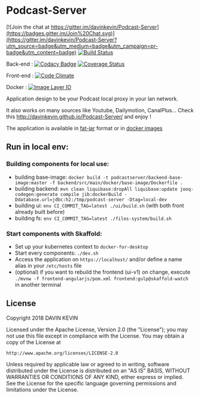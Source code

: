 Podcast-Server
==============

[![Join the chat at https://gitter.im/davinkevin/Podcast-Server](https://badges.gitter.im/Join%20Chat.svg)](https://gitter.im/davinkevin/Podcast-Server?utm_source=badge&utm_medium=badge&utm_campaign=pr-badge&utm_content=badge) [![Build Status](https://travis-ci.org/davinkevin/Podcast-Server.svg?branch=master)](https://travis-ci.org/davinkevin/Podcast-Server) 

Back-end : [![Codacy Badge](https://api.codacy.com/project/badge/Grade/2030290b1c2145f6878e9ad7811c542e)](https://www.codacy.com/app/davin-kevin/Podcast-Server?utm_source=github.com&amp;utm_medium=referral&amp;utm_content=davinkevin/Podcast-Server&amp;utm_campaign=Badge_Grade) [![Coverage Status](https://coveralls.io/repos/davinkevin/Podcast-Server/badge.svg?branch=master)](https://coveralls.io/r/davinkevin/Podcast-Server?branch=master)

Front-end : [![Code Climate](https://codeclimate.com/github/davinkevin/Podcast-Server/badges/gpa.svg)](https://codeclimate.com/github/davinkevin/Podcast-Server)

Docker : [![Image Layer IO](https://badge.imagelayers.io/davinkevin/podcast-server:latest.svg)](https://imagelayers.io/?images=davinkevin/podcast-server:latest 'Get your own badge on imagelayers.io')

Application design to be your Podcast local proxy in your lan network.

It also works on many sources like Youtube, Dailymotion, CanalPlus... Check this http://davinkevin.github.io/Podcast-Server/ and enjoy !

The application is available in [fat-jar](https://github.com/davinkevin/Podcast-Server/releases) format or in [docker images](https://hub.docker.com/r/podcastserver/) 

## Run in local env: 

### Building components for local use: 

* building base-image: `docker build -t podcastserver/backend-base-image:master -f backend/src/main/docker/base-image/Dockerfile .`
* building backend: `mvn clean liquibase:dropAll liquibase:update jooq-codegen:generate compile jib:dockerBuild -Ddatabase.url=jdbc:h2:/tmp/podcast-server -Dtag=local-dev`
* building ui: `env CI_COMMIT_TAG=latest ./ui/build.sh` (with both front already built before)
* building fs: `env CI_COMMIT_TAG=latest ./files-system/build.sh`

### Start components with Skaffold:

* Set up your kubernetes context to `docker-for-desktop`
* Start every components: `./dev.sh`
* Access the application on `https://localhost/` and/or define a name alias in your `/etc/hosts` file
* (optional) if you want to rebuild the frontend (ui-v1) on change, execute `./mvnw -f frontend-angularjs/pom.xml frontend:gulp@skaffold-watch` in another terminal

## License

Copyright 2018 DAVIN KEVIN

Licensed under the Apache License, Version 2.0 (the "License");
you may not use this file except in compliance with the License.
You may obtain a copy of the License at

    http://www.apache.org/licenses/LICENSE-2.0

Unless required by applicable law or agreed to in writing, software
distributed under the License is distributed on an "AS IS" BASIS,
WITHOUT WARRANTIES OR CONDITIONS OF ANY KIND, either express or implied.
See the License for the specific language governing permissions and
limitations under the License.

